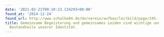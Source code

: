 ```yaml
---
date: '2021-02-21T09:10:23.134293+00:00'
found_at: '2014-12-24'
found_url: http://www.schalke04.de/de/verein/aufbau/leitbild/page/245--245--.html
title: Gemeinsame Begeisterung und gemeinsames Leiden sind wichtige und wertvolle
  Bestandteile unserer Identität.
---
```

